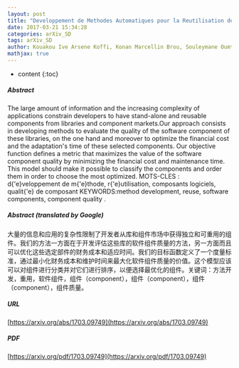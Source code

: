 ```yaml
---
layout: post
title: "Developpement de Methodes Automatiques pour la Reutilisation des Composants Logiciels"
date: 2017-03-21 15:34:28
categories: arXiv_SD
tags: arXiv_SD
author: Kouakou Ive Arsene Koffi, Konan Marcellin Brou, Souleymane Oumtanaga
mathjax: true
---
```


* content
{:toc}

##### Abstract
The large amount of information and the increasing complexity of applications constrain developers to have stand-alone and reusable components from libraries and component markets.Our approach consists in developing methods to evaluate the quality of the software component of these libraries, on the one hand and moreover to optimize the financial cost and the adaptation's time of these selected components. Our objective function defines a metric that maximizes the value of the software component quality by minimizing the financial cost and maintenance time. This model should make it possible to classify the components and order them in order to choose the most optimized. MOTS-CLES : d{\'e}veloppement de m{\'e}thode, r{\'e}utilisation, composants logiciels, qualit{\'e} de composant KEYWORDS:method development, reuse, software components, component quality .

##### Abstract (translated by Google)
大量的信息和应用的复杂性限制了开发者从库和组件市场中获得独立和可重用的组件。我们的方法一方面在于开发评估这些库的软件组件质量的方法，另一方面而且可以优化这些选定部件的财务成本和适应时间。我们的目标函数定义了一个度量标准，通过最小化财务成本和维护时间来最大化软件组件质量的价值。这个模型应该可以对组件进行分类并对它们进行排序，以便选择最优化的组件。关键词：方法开发，重用，软件组件，组件（component），组件（component），组件（component），组件质量。

##### URL
[https://arxiv.org/abs/1703.09749](https://arxiv.org/abs/1703.09749)

##### PDF
[https://arxiv.org/pdf/1703.09749](https://arxiv.org/pdf/1703.09749)

